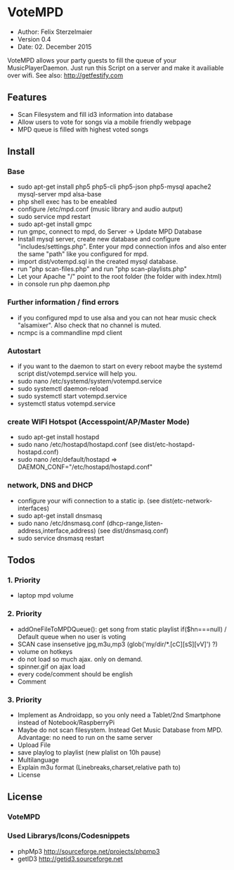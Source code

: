 # VoteMPD

* Author: Felix Sterzelmaier
* Version 0.4
* Date: 02. December 2015

VoteMPD allows your party guests to fill the queue of your MusicPlayerDaemon.
Just run this Script on a server and make it availiable over wifi. See also: http://getfestify.com

## Features
* Scan Filesystem and fill id3 information into database
* Allow users to vote for songs via a mobile friendly webpage
* MPD queue is filled with highest voted songs

## Install

### Base
* sudo apt-get install php5 php5-cli php5-json php5-mysql apache2 mysql-server mpd alsa-base
* php shell exec has to be eneabled
* configure /etc/mpd.conf (music library and audio autput)
* sudo service mpd restart
* sudo apt-get install gmpc
* run gmpc, connect to mpd, do Server -> Update MPD Database
* Install mysql server, create new database and configure "includes/settings.php". Enter your mpd connection infos and also enter the same "path" like you configured for mpd.
* import dist/votempd.sql in the created mysql database.
* run "php scan-files.php" and run "php scan-playlists.php"
* Let your Apache "/" point to the root folder (the folder with index.html)
* in console run php daemon.php

### Further information / find errors
* if you configured mpd to use alsa and you can not hear music check "alsamixer". Also check that no channel is muted.
* ncmpc is a commandline mpd client

### Autostart
* if you want to the daemon to start on every reboot maybe the systemd script dist/votempd.service will help you.
* sudo nano /etc/systemd/system/votempd.service
* sudo systemctl daemon-reload
* sudo systemctl start votempd.service
* systemctl status votempd.service

### create WIFI Hotspot (Accesspoint/AP/Master Mode)
* sudo apt-get install hostapd
* sudo nano /etc/hostapd/hostapd.conf     (see dist/etc-hostapd-hostapd.conf)
* sudo nano /etc/default/hostapd    =>    DAEMON_CONF="/etc/hostapd/hostapd.conf"

### network, DNS and DHCP
* configure your wifi connection to a static ip. (see dist(etc-network-interfaces)
* sudo apt-get install dnsmasq
* sudo nano /etc/dnsmasq.conf   (dhcp-range,listen-address,interface,address) (see dist/dnsmasq.conf)
* sudo service dnsmasq restart

## Todos
### 1. Priority
* laptop mpd volume

### 2. Priority
* addOneFileToMPDQueue(): get song from static playlist if($hn===null) / Default queue when no user is voting
* SCAN case insensetive jpg,m3u,mp3 (glob('my/dir/*.[cC][sS][vV]') ?)
* volume on hotkeys
* do not load so much ajax. only on demand.
* spinner.gif on ajax load
* every code/comment should be english
* Comment

### 3. Priority
* Implement as Androidapp, so you only need a Tablet/2nd Smartphone instead of Notebook/RaspberryPi
* Maybe do not scan filesystem. Instead Get Music Database from MPD. Advantage: no need to run on the same server
* Upload File
* save playlog to playlist (new plalist on 10h pause)
* Multilanguage
* Explain m3u format (Linebreaks,charset,relative path to)
* License

## License

### VoteMPD

### Used Librarys/Icons/Codesnippets
* phpMp3 http://sourceforge.net/projects/phpmp3
* getID3 http://getid3.sourceforge.net   